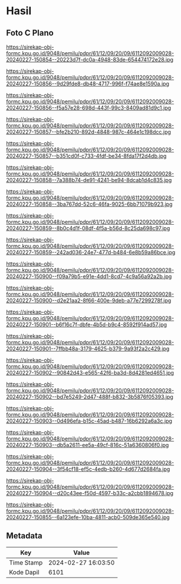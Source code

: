 # Hasil

## Foto C Plano

https://sirekap-obj-formc.kpu.go.id/9048/pemilu/pdpr/61/12/09/20/09/6112092009028-20240227-150854--20223d7f-dc0a-4948-83de-654474172e28.jpg

https://sirekap-obj-formc.kpu.go.id/9048/pemilu/pdpr/61/12/09/20/09/6112092009028-20240227-150856--9d29fde8-db48-4717-996f-f74ae8e1590a.jpg

https://sirekap-obj-formc.kpu.go.id/9048/pemilu/pdpr/61/12/09/20/09/6112092009028-20240227-150856--f5a57e28-698d-443f-99c3-8409ad81d9c1.jpg

https://sirekap-obj-formc.kpu.go.id/9048/pemilu/pdpr/61/12/09/20/09/6112092009028-20240227-150857--bfe2b210-892d-4848-987c-464e1c198dcc.jpg

https://sirekap-obj-formc.kpu.go.id/9048/pemilu/pdpr/61/12/09/20/09/6112092009028-20240227-150857--b351cd0f-c733-4fdf-be34-8fda17f2d4db.jpg

https://sirekap-obj-formc.kpu.go.id/9048/pemilu/pdpr/61/12/09/20/09/6112092009028-20240227-150858--7a388b74-de91-4241-be94-8dcab1d4c835.jpg

https://sirekap-obj-formc.kpu.go.id/9048/pemilu/pdpr/61/12/09/20/09/6112092009028-20240227-150858--3ba767dd-52c6-46fa-9025-6bb71079b923.jpg

https://sirekap-obj-formc.kpu.go.id/9048/pemilu/pdpr/61/12/09/20/09/6112092009028-20240227-150859--8b0c4d1f-08df-4f5a-b56d-8c25da698c97.jpg

https://sirekap-obj-formc.kpu.go.id/9048/pemilu/pdpr/61/12/09/20/09/6112092009028-20240227-150859--242ad036-24e7-477d-b484-6e8b59a86bce.jpg

https://sirekap-obj-formc.kpu.go.id/9048/pemilu/pdpr/61/12/09/20/09/6112092009028-20240227-150900--f09a79b5-e91e-4dd1-8cd7-4c9a56a92a2b.jpg

https://sirekap-obj-formc.kpu.go.id/9048/pemilu/pdpr/61/12/09/20/09/6112092009028-20240227-150900--d2e21aa2-8f66-400e-9deb-a77e7299278f.jpg

https://sirekap-obj-formc.kpu.go.id/9048/pemilu/pdpr/61/12/09/20/09/6112092009028-20240227-150901--b6f16c7f-dbfe-4b5d-b9c4-8592f914ad57.jpg

https://sirekap-obj-formc.kpu.go.id/9048/pemilu/pdpr/61/12/09/20/09/6112092009028-20240227-150901--7ffbb48a-3179-4625-b379-9a93f2a2c429.jpg

https://sirekap-obj-formc.kpu.go.id/9048/pemilu/pdpr/61/12/09/20/09/6112092009028-20240227-150902--90842d43-e565-42f6-ba3d-8d4281ed4651.jpg

https://sirekap-obj-formc.kpu.go.id/9048/pemilu/pdpr/61/12/09/20/09/6112092009028-20240227-150902--bd7e5249-2d47-488f-b832-3b5876f05393.jpg

https://sirekap-obj-formc.kpu.go.id/9048/pemilu/pdpr/61/12/09/20/09/6112092009028-20240227-150903--0d496efa-b15c-45ad-b487-16b6292a6a3c.jpg

https://sirekap-obj-formc.kpu.go.id/9048/pemilu/pdpr/61/12/09/20/09/6112092009028-20240227-150903--db5a2611-ee5a-49cf-816c-51a6360806f0.jpg

https://sirekap-obj-formc.kpu.go.id/9048/pemilu/pdpr/61/12/09/20/09/6112092009028-20240227-150904--3f54cf18-ef5c-4edb-b260-4d677d2684fa.jpg

https://sirekap-obj-formc.kpu.go.id/9048/pemilu/pdpr/61/12/09/20/09/6112092009028-20240227-150904--d20c43ee-f50d-4597-b33c-a2cbb1894678.jpg

https://sirekap-obj-formc.kpu.go.id/9048/pemilu/pdpr/61/12/09/20/09/6112092009028-20240227-150855--6a123efe-10ba-4811-acb0-509de365e540.jpg


## Metadata

| Key        | Value               |
| ---------- | ------------------- |
| Time Stamp | 2024-02-27 16:03:50 |
| Kode Dapil | 6101                |



